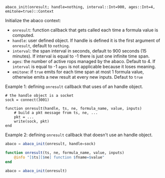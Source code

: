 ```
abaco_init(onresult; handle=nothing, interval::Int=900, ages::Int=4, emitone=true)::Context
```

Initialize the abaco context:

  * `onresult`: function callback that gets called each time a formula value is computed.
  * `handle`: user defined object.            If handle is defined it is the first argument of `onresult`, default to `nothing`.
  * `interval`: the span interval in seconds, default to 900 seconds (15 minutes).             If interval is equal to -1 there is just one infinite time span.
  * `ages`: the number of active rops managed by the abaco. Default to 4.         If `interval` is equal to -1 `ages`  is not applicable because it loses meaning.
  * `emitone`: if `true` emits for each time span at most 1 formula value,             otherwise emits a new result at every new inputs. Defaut to `true`

Example 1: defining `onresult` callback that uses of an handle object.

```
# the handle object is a socket
sock = connect(3001)

function onresult(handle, ts, ne, formula_name, value, inputs)
    # build a pkt message from ts, ne, ...
    pkt = ...
    write(sock, pkt)
end
```

Example 2: defining `onresult` callback that doesn't use an handle object.

```julia
abaco = abaco_init(onresult, handle=sock)

function onresult(ts, ne, formula_name, value, inputs)
    @info "[$ts][$ne] function $fname=$value"
end

abaco = abaco_init(onresult)
```
